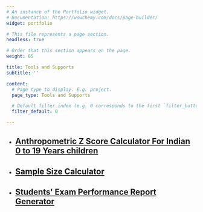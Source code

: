 ```yaml
---
# An instance of the Portfolio widget.
# Documentation: https://wowchemy.com/docs/page-builder/
widget: portfolio

# This file represents a page section.
headless: true

# Order that this section appears on the page.
weight: 65

title: Tools and Supports
subtitle: ''

content:
  # Page type to display. E.g. project.
  page_type: Tools and Supports

  # Default filter index (e.g. 0 corresponds to the first `filter_button` instance below).
  filter_default: 0

---
```


- ## [Anthropometric Z Score Calculator For Indian 0 to 19 Years children](https://indiau19azcal.streamlit.app/)

- ## [Sample Size Calculator](https://studysizer.streamlit.app/)

- ## [Students' Exam Performance Report Generator](https://studreportapp.streamlit.app/)
